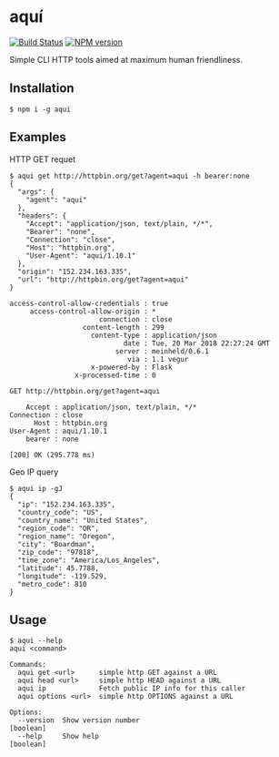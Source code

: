 # aquí

[![Build Status][travis-image]][travis-url]
[![NPM version][npm-image]][npm-url]

Simple CLI HTTP tools aimed at maximum human friendliness.

## Installation

```shell
$ npm i -g aqui
```

## Examples

HTTP GET requet
 
```shell
$ aqui get http://httpbin.org/get?agent=aqui -h bearer:none
{
  "args": {
    "agent": "aqui"
  },
  "headers": {
    "Accept": "application/json, text/plain, */*",
    "Bearer": "none",
    "Connection": "close",
    "Host": "httpbin.org",
    "User-Agent": "aqui/1.10.1"
  },
  "origin": "152.234.163.335",
  "url": "http://httpbin.org/get?agent=aqui"
}

access-control-allow-credentials : true
     access-control-allow-origin : *
                      connection : close
                  content-length : 299
                    content-type : application/json
                            date : Tue, 20 Mar 2018 22:27:24 GMT
                          server : meinheld/0.6.1
                             via : 1.1 vegur
                    x-powered-by : Flask
                x-processed-time : 0

GET http://httpbin.org/get?agent=aqui

    Accept : application/json, text/plain, */*
Connection : close
      Host : httpbin.org
User-Agent : aqui/1.10.1
    bearer : none

[200] OK (295.778 ms)
```

Geo IP query

```shell
$ aqui ip -gJ
{
  "ip": "152.234.163.335",
  "country_code": "US",
  "country_name": "United States",
  "region_code": "OR",
  "region_name": "Oregon",
  "city": "Boardman",
  "zip_code": "97818",
  "time_zone": "America/Los_Angeles",
  "latitude": 45.7788,
  "longitude": -119.529,
  "metro_code": 810
}
```

## Usage
```
$ aqui --help
aqui <command>

Commands:
  aqui get <url>      simple http GET against a URL
  aqui head <url>     simple http HEAD against a URL
  aqui ip             Fetch public IP info for this caller
  aqui options <url>  simple http OPTIONS against a URL

Options:
  --version  Show version number                                       [boolean]
  --help     Show help                                                 [boolean]

```

[travis-url]: https://travis-ci.org/joeledwards/node-aqui
[travis-image]: https://img.shields.io/travis/joeledwards/node-aqui/master.svg
[npm-url]: https://www.npmjs.com/package/aqui
[npm-image]: https://img.shields.io/npm/v/aqui.svg
